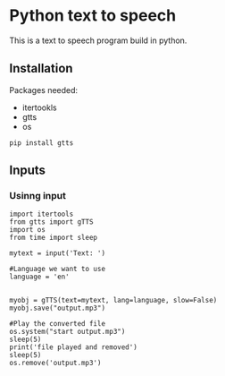 # Python text to speech

This is a text to speech program build in python.

## Installation

Packages needed:
- itertookls
- gtts
- os

`pip install gtts`

## Inputs

### Usinng input

```
import itertools
from gtts import gTTS 
import os 
from time import sleep

mytext = input('Text: ')
  
#Language we want to use 
language = 'en'
  

myobj = gTTS(text=mytext, lang=language, slow=False) 
myobj.save("output.mp3") 

#Play the converted file 
os.system("start output.mp3")
sleep(5)
print('file played and removed')
sleep(5)
os.remove('output.mp3')
```
